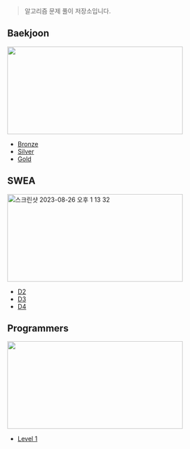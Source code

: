> 알고리즘 문제 풀이 저장소입니다. 

<!-- <img width="820" alt="스크린샷 2023-03-05 오후 4 05 58" src="https://user-images.githubusercontent.com/90955152/222946729-113f0533-f1e3-4da7-ba80-6f3a60cb1108.png"> -->



## Baekjoon
<img width ="400" height = "200" src="https://github.com/Youth787/Algorithm/assets/90955152/8043a2c7-a4bf-4521-819b-2cbf55fb2e7f"/>

* [Bronze](https://github.com/Youth787/ALGORITHM/tree/main/%EB%B0%B1%EC%A4%80/Bronze)
* [Silver](https://github.com/Youth787/Algorithm/tree/main/%EB%B0%B1%EC%A4%80/Silver)
* [Gold](https://github.com/Youth787/Algorithm/tree/main/%EB%B0%B1%EC%A4%80/Gold)

## SWEA
<img width="400" height = "200" alt="스크린샷 2023-08-26 오후 1 13 32" src="https://github.com/Youth787/Algorithm/assets/90955152/3a1c9c17-9fc9-4bb1-85de-293915f948d5">

* [D2](https://github.com/Youth787/Algorithm/tree/main/SWEA/D2)
* [D3](https://github.com/Youth787/Algorithm/tree/main/SWEA/D3)
* [D4](https://github.com/Youth787/Algorithm/tree/main/SWEA/D4)

## Programmers
<img width ="400" height = "200" src="https://github.com/Youth787/Algorithm/assets/90955152/a04a8154-f1bf-4134-839e-cf344dad4856"/>

* [Level 1](https://github.com/Youth787/Algorithm/tree/main/%ED%94%84%EB%A1%9C%EA%B7%B8%EB%9E%98%EB%A8%B8%EC%8A%A4/Level%201)
